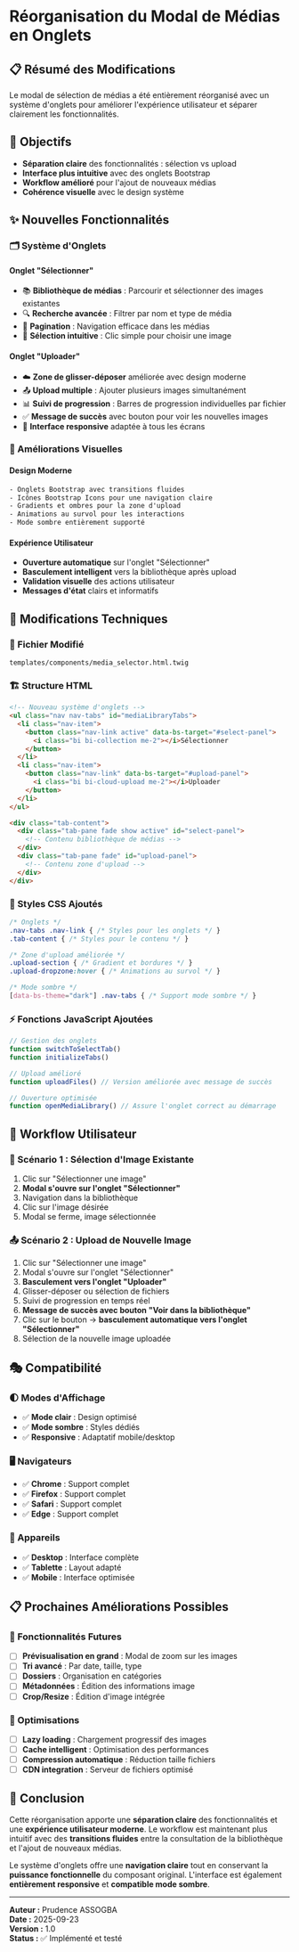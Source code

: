 # Réorganisation du Modal de Médias en Onglets

## 📋 Résumé des Modifications

Le modal de sélection de médias a été entièrement réorganisé avec un système d'onglets pour améliorer l'expérience utilisateur et séparer clairement les fonctionnalités.

## 🎯 Objectifs

- **Séparation claire** des fonctionnalités : sélection vs upload
- **Interface plus intuitive** avec des onglets Bootstrap
- **Workflow amélioré** pour l'ajout de nouveaux médias
- **Cohérence visuelle** avec le design système

## ✨ Nouvelles Fonctionnalités

### 🗂️ Système d'Onglets

#### **Onglet "Sélectionner"**
- 📚 **Bibliothèque de médias** : Parcourir et sélectionner des images existantes
- 🔍 **Recherche avancée** : Filtrer par nom et type de média
- 📄 **Pagination** : Navigation efficace dans les médias
- 🎯 **Sélection intuitive** : Clic simple pour choisir une image

#### **Onglet "Uploader"**
- ☁️ **Zone de glisser-déposer** améliorée avec design moderne
- 📤 **Upload multiple** : Ajouter plusieurs images simultanément
- 📊 **Suivi de progression** : Barres de progression individuelles par fichier
- ✅ **Message de succès** avec bouton pour voir les nouvelles images
- 📱 **Interface responsive** adaptée à tous les écrans

### 🎨 Améliorations Visuelles

#### **Design Moderne**
```css
- Onglets Bootstrap avec transitions fluides
- Icônes Bootstrap Icons pour une navigation claire
- Gradients et ombres pour la zone d'upload
- Animations au survol pour les interactions
- Mode sombre entièrement supporté
```

#### **Expérience Utilisateur**
- **Ouverture automatique** sur l'onglet "Sélectionner"
- **Basculement intelligent** vers la bibliothèque après upload
- **Validation visuelle** des actions utilisateur
- **Messages d'état** clairs et informatifs

## 🔧 Modifications Techniques

### 📁 Fichier Modifié
```
templates/components/media_selector.html.twig
```

### 🏗️ Structure HTML
```html
<!-- Nouveau système d'onglets -->
<ul class="nav nav-tabs" id="mediaLibraryTabs">
  <li class="nav-item">
    <button class="nav-link active" data-bs-target="#select-panel">
      <i class="bi bi-collection me-2"></i>Sélectionner
    </button>
  </li>
  <li class="nav-item">
    <button class="nav-link" data-bs-target="#upload-panel">
      <i class="bi bi-cloud-upload me-2"></i>Uploader
    </button>
  </li>
</ul>

<div class="tab-content">
  <div class="tab-pane fade show active" id="select-panel">
    <!-- Contenu bibliothèque de médias -->
  </div>
  <div class="tab-pane fade" id="upload-panel">
    <!-- Contenu zone d'upload -->
  </div>
</div>
```

### 🎨 Styles CSS Ajoutés
```css
/* Onglets */
.nav-tabs .nav-link { /* Styles pour les onglets */ }
.tab-content { /* Styles pour le contenu */ }

/* Zone d'upload améliorée */
.upload-section { /* Gradient et bordures */ }
.upload-dropzone:hover { /* Animations au survol */ }

/* Mode sombre */
[data-bs-theme="dark"] .nav-tabs { /* Support mode sombre */ }
```

### ⚡ Fonctions JavaScript Ajoutées
```javascript
// Gestion des onglets
function switchToSelectTab()
function initializeTabs()

// Upload amélioré
function uploadFiles() // Version améliorée avec message de succès

// Ouverture optimisée
function openMediaLibrary() // Assure l'onglet correct au démarrage
```

## 🚀 Workflow Utilisateur

### 📖 Scénario 1 : Sélection d'Image Existante
1. Clic sur "Sélectionner une image"
2. **Modal s'ouvre sur l'onglet "Sélectionner"**
3. Navigation dans la bibliothèque
4. Clic sur l'image désirée
5. Modal se ferme, image sélectionnée

### 📤 Scénario 2 : Upload de Nouvelle Image
1. Clic sur "Sélectionner une image"
2. Modal s'ouvre sur l'onglet "Sélectionner"
3. **Basculement vers l'onglet "Uploader"**
4. Glisser-déposer ou sélection de fichiers
5. Suivi de progression en temps réel
6. **Message de succès avec bouton "Voir dans la bibliothèque"**
7. Clic sur le bouton → **basculement automatique vers l'onglet "Sélectionner"**
8. Sélection de la nouvelle image uploadée

## 🎭 Compatibilité

### 🌓 Modes d'Affichage
- ✅ **Mode clair** : Design optimisé
- ✅ **Mode sombre** : Styles dédiés
- ✅ **Responsive** : Adaptatif mobile/desktop

### 🖥️ Navigateurs
- ✅ **Chrome** : Support complet
- ✅ **Firefox** : Support complet  
- ✅ **Safari** : Support complet
- ✅ **Edge** : Support complet

### 📱 Appareils
- ✅ **Desktop** : Interface complète
- ✅ **Tablette** : Layout adapté
- ✅ **Mobile** : Interface optimisée

## 📋 Prochaines Améliorations Possibles

### 🔮 Fonctionnalités Futures
- [ ] **Prévisualisation en grand** : Modal de zoom sur les images
- [ ] **Tri avancé** : Par date, taille, type
- [ ] **Dossiers** : Organisation en catégories
- [ ] **Métadonnées** : Édition des informations image
- [ ] **Crop/Resize** : Édition d'image intégrée

### 🚀 Optimisations
- [ ] **Lazy loading** : Chargement progressif des images
- [ ] **Cache intelligent** : Optimisation des performances
- [ ] **Compression automatique** : Réduction taille fichiers
- [ ] **CDN integration** : Serveur de fichiers optimisé

## 🎉 Conclusion

Cette réorganisation apporte une **séparation claire** des fonctionnalités et une **expérience utilisateur moderne**. Le workflow est maintenant plus intuitif avec des **transitions fluides** entre la consultation de la bibliothèque et l'ajout de nouveaux médias.

Le système d'onglets offre une **navigation claire** tout en conservant la **puissance fonctionnelle** du composant original. L'interface est également **entièrement responsive** et **compatible mode sombre**.

---
**Auteur :** Prudence ASSOGBA  
**Date :** 2025-09-23  
**Version :** 1.0  
**Status :** ✅ Implémenté et testé